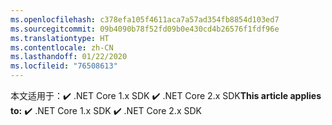 ```yaml
---
ms.openlocfilehash: c378efa105f4611aca7a57ad354fb8854d103ed7
ms.sourcegitcommit: 09b4090b78f52fd09b0e430cd4b26576f1fdf96e
ms.translationtype: HT
ms.contentlocale: zh-CN
ms.lasthandoff: 01/22/2020
ms.locfileid: "76508613"
---
```

<span data-ttu-id="6e715-101"> 本文适用于：✔️ .NET Core 1.x SDK ✔️ .NET Core 2.x SDK</span><span class="sxs-lookup"><span data-stu-id="6e715-101">**This article applies to:** ✔️ .NET Core 1.x SDK ✔️ .NET Core 2.x SDK</span></span>

